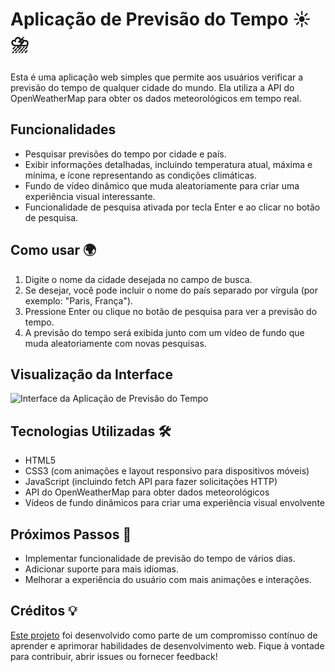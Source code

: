 # Aplicação de Previsão do Tempo ☀️⛈️

Esta é uma aplicação web simples que permite aos usuários verificar a previsão do tempo de qualquer cidade do mundo. Ela utiliza a API do OpenWeatherMap para obter os dados meteorológicos em tempo real.

## Funcionalidades

- Pesquisar previsões do tempo por cidade e país.
- Exibir informações detalhadas, incluindo temperatura atual, máxima e mínima, e ícone representando as condições climáticas.
- Fundo de vídeo dinâmico que muda aleatoriamente para criar uma experiência visual interessante.
- Funcionalidade de pesquisa ativada por tecla Enter e ao clicar no botão de pesquisa.

## Como usar 🌍

1. Digite o nome da cidade desejada no campo de busca.
2. Se desejar, você pode incluir o nome do país separado por vírgula (por exemplo: "Paris, França").
3. Pressione Enter ou clique no botão de pesquisa para ver a previsão do tempo.
4. A previsão do tempo será exibida junto com um vídeo de fundo que muda aleatoriamente com novas pesquisas.

## Visualização da Interface

![Interface da Aplicação de Previsão do Tempo](https://github.com/NathSantos2024/Previsao_do_Tempo/raw/master/Previs%C3%A3o_Tempo.gif)

## Tecnologias Utilizadas 🛠️

- HTML5
- CSS3 (com animações e layout responsivo para dispositivos móveis)
- JavaScript (incluindo fetch API para fazer solicitações HTTP)
- API do OpenWeatherMap para obter dados meteorológicos
- Vídeos de fundo dinâmicos para criar uma experiência visual envolvente

## Próximos Passos 🚀

- Implementar funcionalidade de previsão do tempo de vários dias.
- Adicionar suporte para mais idiomas.
- Melhorar a experiência do usuário com mais animações e interações.

## Créditos 💡

[Este projeto](https://nathsantos2024.github.io/Previsao_do_Tempo/) foi desenvolvido como parte de um compromisso contínuo de aprender e aprimorar habilidades de desenvolvimento web. Fique à vontade para contribuir, abrir issues ou fornecer feedback!

